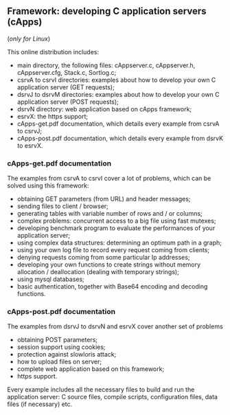 ## Framework: developing C application servers (cApps) ##

(*only for Linux*)

This online distribution includes:
- main directory, the following files: cAppserver.c, cAppserver.h, cAppserver.cfg, Stack.c, Sortlog.c;
- csrvA to csrvI directories: examples about how to develop your own C application server (GET requests);
- dsrvJ to dsrvM directories: examples about how to develop your own C application server (POST requests);
- dsrvN directory: web application based on cApps framework;
- esrvX: the https support;
- cApps-get.pdf documentation, which details every example from csrvA to csrvJ;
- cApps-post.pdf documentation, which details every example from dsrvK to esrvX.

### **cApps-get.pdf** documentation ###

The examples from csrvA to csrvI cover a lot of problems, which can be solved using this framework:
- obtaining GET parameters (from URL) and header messages;
- sending files to client / browser;
- generating tables with variable number of rows and / or columns;
- complex problems: concurrent access to a big file using fast mutexes;
- developing benchmark program to evaluate the performances of your application server;
- using complex data structures: determining an optimum path in a graph;
- using your own log file to record every request coming from clients;
- denying requests coming from some particular Ip addresses;
- developing your own functions to create strings without memory allocation / deallocation (dealing with temporary strings);
- using mysql databases;
- basic authentication, together with Base64 encoding and decoding functions.

### **cApps-post.pdf** documentation ###

The examples from dsrvJ to dsrvN and esrvX cover another set of problems
- obtaining POST parameters;
- session support using cookies;
- protection against slowloris attack;
- how to upload files on server;
- complete web application based on this framework;
- https support.

Every example includes all the necessary files to build and run the application server:
C source files, compile scripts, configuration files, data files (if necessary) etc.
